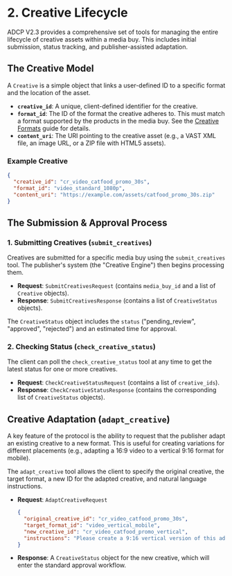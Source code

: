 # 2. Creative Lifecycle

ADCP V2.3 provides a comprehensive set of tools for managing the entire lifecycle of creative assets within a media buy. This includes initial submission, status tracking, and publisher-assisted adaptation.

## The Creative Model

A `Creative` is a simple object that links a user-defined ID to a specific format and the location of the asset.

- **`creative_id`**: A unique, client-defined identifier for the creative.
- **`format_id`**: The ID of the format the creative adheres to. This must match a format supported by the products in the media buy. See the [Creative Formats](./creative-formats.md) guide for details.
- **`content_uri`**: The URI pointing to the creative asset (e.g., a VAST XML file, an image URL, or a ZIP file with HTML5 assets).

### Example Creative
```json
{
  "creative_id": "cr_video_catfood_promo_30s",
  "format_id": "video_standard_1080p",
  "content_uri": "https://example.com/assets/catfood_promo_30s.zip"
}
```

## The Submission & Approval Process

### 1. Submitting Creatives (`submit_creatives`)
Creatives are submitted for a specific media buy using the `submit_creatives` tool. The publisher's system (the "Creative Engine") then begins processing them.

- **Request**: `SubmitCreativesRequest` (contains `media_buy_id` and a list of `Creative` objects).
- **Response**: `SubmitCreativesResponse` (contains a list of `CreativeStatus` objects).

The `CreativeStatus` object includes the `status` ("pending_review", "approved", "rejected") and an estimated time for approval.

### 2. Checking Status (`check_creative_status`)
The client can poll the `check_creative_status` tool at any time to get the latest status for one or more creatives.

- **Request**: `CheckCreativeStatusRequest` (contains a list of `creative_ids`).
- **Response**: `CheckCreativeStatusResponse` (contains the corresponding list of `CreativeStatus` objects).

## Creative Adaptation (`adapt_creative`)

A key feature of the protocol is the ability to request that the publisher adapt an existing creative to a new format. This is useful for creating variations for different placements (e.g., adapting a 16:9 video to a vertical 9:16 format for mobile).

The `adapt_creative` tool allows the client to specify the original creative, the target format, a new ID for the adapted creative, and natural language instructions.

- **Request**: `AdaptCreativeRequest`
  ```json
  {
    "original_creative_id": "cr_video_catfood_promo_30s",
    "target_format_id": "video_vertical_mobile",
    "new_creative_id": "cr_video_catfood_promo_vertical",
    "instructions": "Please create a 9:16 vertical version of this ad. Focus on the cat in the first 3 seconds."
  }
  ```
- **Response**: A `CreativeStatus` object for the new creative, which will enter the standard approval workflow.
